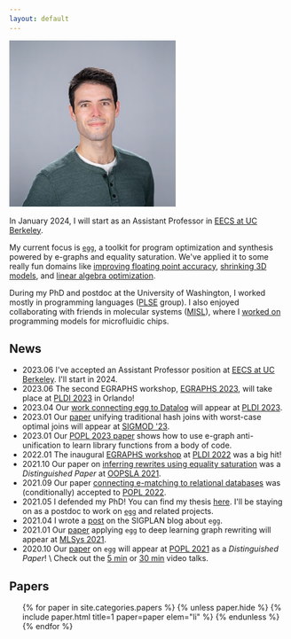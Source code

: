 ```yaml
---
layout: default
---
```


<section markdown="1" id="intro">

<img id="max-photo" style="max-height: 300px" class="right" src="/assets/max.jpg">

In January 2024, I will start as an Assistant Professor in [EECS at UC Berkeley](https://eecs.berkeley.edu/).

My current focus is [`egg`],
a toolkit for program optimization and synthesis
powered by e-graphs and equality saturation.
We've applied it to some really fun domains like
  [improving floating point accuracy](https://herbie.uwplse.org),
  [shrinking 3D models](/papers/pldi-szalinski),
  and
  [linear algebra optimization](/papers/tensat).

During my PhD and postdoc at the University of Washington,
I worked mostly in programming languages ([PLSE] group).
I also enjoyed collaborating with friends in
molecular systems ([MISL]),
where I [worked on][Puddle] programming models for microfluidic chips.

[allen]: https://www.cs.washington.edu
[plse]:  http://uwplse.org
[misl]:  http://misl.cs.washington.edu
[puddle]: http://misl.cs.washington.edu/projects/fluidics.html
[`egg`]: https://egraphs-good.github.io
[sampl]: https://sampl.cs.washington.edu/


</section>

<section markdown="1" id="news">

## News

- <time>2023.06</time>
  I've accepted an Assistant Professor position at [EECS at UC Berkeley](https://eecs.berkeley.edu/).
  I'll start in 2024.
- <time>2023.06</time>
  The second EGRAPHS workshop, [EGRAPHS 2023](https://pldi23.sigplan.org/home/egraphs-2023),
  will take place at [PLDI 2023](https://pldi23.sigplan.org/) in Orlando!
- <time>2023.04</time>
  Our [work connecting egg to Datalog](/papers/egglog) 
  will appear at [PLDI 2023](https://pldi23.sigplan.org/).
- <time>2023.01</time>
  Our [paper](/papers/freejoin) unifying traditional hash joins 
  with worst-case optimal joins will appear at [SIGMOD '23](https://2023.sigmod.org/).
- <time>2023.01</time>
  Our [POPL 2023 paper](/papers/babble) shows how to use e-graph anti-unification to
  learn library functions from a body of code.
- <time>2022.01</time>
  The inaugural [EGRAPHS workshop](//egraphs-good.github.io/workshop/2022.html)
  at [PLDI 2022](https://pldi22.sigplan.org/home/egraphs-2022) was a big hit!
- <time>2021.10</time>
  Our paper on [inferring rewrites using equality saturation](/papers/ruler)
  was a _Distinguished Paper_ at 
  [OOPSLA 2021](https://2021.splashcon.org/details/splash-2021-oopsla/23/Rewrite-Rule-Inference-Using-Equality-Saturation).
- <time>2021.09</time>
  Our paper [connecting e-matching to relational databases](/papers/relational-ematching)
  was (conditionally) accepted to [POPL 2022](https://popl22.sigplan.org/).
- <time>2021.05</time>
  I defended my PhD! You can find my thesis [here](//mwillsey.com/thesis/thesis.pdf).
  I'll be staying on as a postdoc to work on [`egg`] and related projects.
- <time>2021.04</time>
  I wrote a [post](https://blog.sigplan.org/2021/04/06/equality-saturation-with-egg/)
  on the SIGPLAN blog about `egg`.
- <time>2021.01</time>
  Our [paper](/papers/tensat) applying `egg` to deep learning graph rewriting
  will appear at [MLSys 2021](https://mlsys.org/Conferences/2021).
- <time>2020.10</time>
  Our [paper](/papers/egg) on `egg` will appear at [POPL 2021](https://popl21.sigplan.org/)
  as a _Distinguished Paper_!  \\
  Check out the
  [5 min](https://youtu.be/ap29SzDAzP0) or
  [30 min](https://youtu.be/LKELTEOFY-s) video talks.

</section>

<section id="papers">

<h2>Papers</h2>

<ul class="papers">
{% for paper in site.categories.papers %}
  {% unless paper.hide %}
    {% include paper.html title=1 paper=paper elem="li" %}
  {% endunless %}
{% endfor %}
</ul>

</section>
